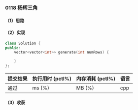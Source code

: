 ### 0118 杨辉三角

#### （1）思路

#### （2）实现

```cpp
class Solution {
public:
    vector<vector<int>> generate(int numRows) {

    }
};
```

| 提交结果 | 执行用时 (pctl%) | 内存消耗 (pctl%) | 语言 |
|:---------|:-----------------|:-----------------|:-----|
| 通过     |  ms (%)   |  MB (%)  | cpp  |

#### （3）收获
